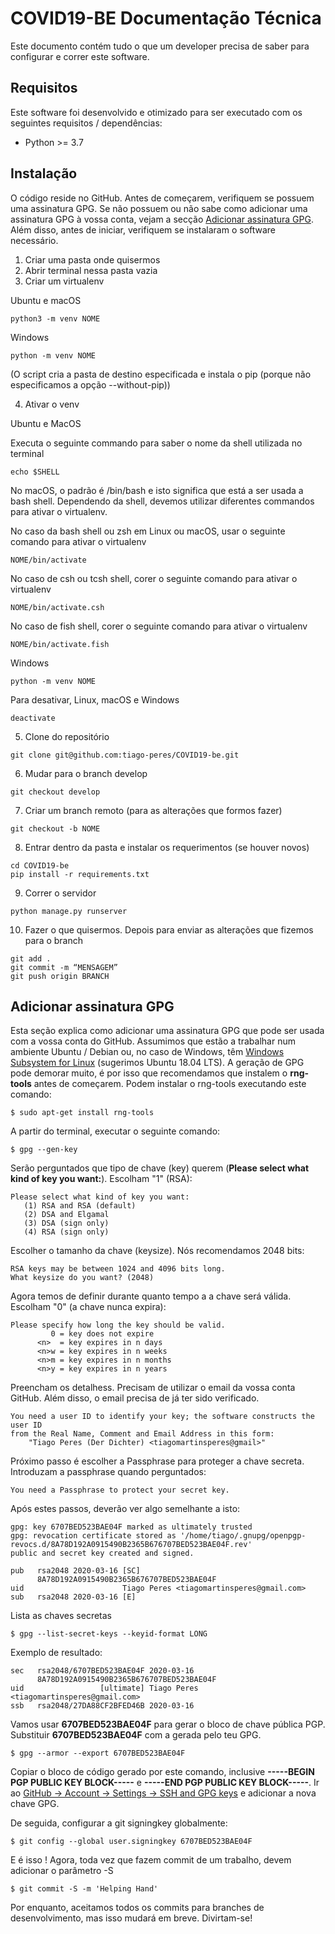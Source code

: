 # COVID19-BE Documentação Técnica

Este documento contém tudo o que um developer precisa de saber para configurar e correr este software.

## Requisitos

Este software foi desenvolvido e otimizado para ser executado com os seguintes requisitos / dependências:

* Python >= 3.7

## Instalação

O código reside no GitHub. Antes de começarem, verifiquem se possuem uma assinatura GPG. Se não possuem ou não sabe como adicionar uma assinatura GPG à vossa conta, vejam a secção [Adicionar assinatura GPG](#adicionar-assinatura-gpg). Além disso, antes de iniciar, verifiquem se instalaram o software necessário.

1. Criar uma pasta onde quisermos
2. Abrir terminal nessa pasta vazia
3. Criar um virtualenv

Ubuntu e macOS

    python3 -m venv NOME

Windows


    python -m venv NOME

(O script cria a pasta de destino especificada e instala o pip (porque não especificamos a opção --without-pip))

4. Ativar o venv

Ubuntu e MacOS

Executa o seguinte commando para saber o nome da shell utilizada no terminal
    
    echo $SHELL

No macOS, o padrão é /bin/bash e isto significa que está a ser usada a bash shell. Dependendo da shell, devemos utilizar diferentes commandos para ativar o virtualenv.

No caso da bash shell ou zsh em Linux ou macOS, usar o seguinte comando para ativar o virtualenv

    NOME/bin/activate

No caso de csh ou tcsh shell, corer o seguinte comando para ativar o virtualenv
    
    NOME/bin/activate.csh

No caso de fish shell, corer o seguinte comando para ativar o virtualenv
    
    NOME/bin/activate.fish

Windows
    
    python -m venv NOME

Para desativar, Linux, macOS e Windows

    deactivate


5.	Clone do repositório
   
  ````
  git clone git@github.com:tiago-peres/COVID19-be.git
  ````
    
6.	Mudar para o branch develop
  
  ````
  git checkout develop
  ````
    
7.	Criar um branch remoto (para as alterações que formos fazer)
  
  ````
  git checkout -b NOME
  ````
    
8.	Entrar dentro da pasta e instalar os requerimentos (se houver novos) 

   ````
   cd COVID19-be
   pip install -r requirements.txt 
   ````
    
9.	Correr o servidor

   ````
   python manage.py runserver 
   ````


10. Fazer o que quisermos. Depois para enviar as alterações que fizemos para o branch
   
   ````
   git add .
   git commit -m “MENSAGEM”
   git push origin BRANCH
   ````

## Adicionar assinatura GPG

Esta seção explica como adicionar uma assinatura GPG que pode ser usada com a vossa conta do GitHub. Assumimos que estão a trabalhar num ambiente Ubuntu / Debian ou, no caso de Windows, têm [Windows Subsystem for Linux](https://docs.microsoft.com/en-us/windows/wsl/install-win10) (sugerimos Ubuntu 18.04 LTS). A geração de GPG pode demorar muito, é por isso que recomendamos que instalem o **rng-tools** antes de começarem. Podem instalar o rng-tools executando este comando:

```commandline
$ sudo apt-get install rng-tools
```

A partir do terminal, executar o seguinte comando:

```commandline
$ gpg --gen-key
```

Serão perguntados que tipo de chave (key) querem (**Please select what kind of key you want:**). Escolham "1" (RSA):

```commandline
Please select what kind of key you want:
   (1) RSA and RSA (default)
   (2) DSA and Elgamal
   (3) DSA (sign only)
   (4) RSA (sign only)
```

Escolher o tamanho da chave (keysize). Nós recomendamos 2048 bits:

```commandline
RSA keys may be between 1024 and 4096 bits long.
What keysize do you want? (2048)
```

Agora temos de definir durante quanto tempo a a chave será válida. Escolham "0" (a chave nunca expira):

```commandline
Please specify how long the key should be valid.
         0 = key does not expire
      <n>  = key expires in n days
      <n>w = key expires in n weeks
      <n>m = key expires in n months
      <n>y = key expires in n years
```

Preencham os detalhess. Precisam de utilizar o email da vossa conta GitHub. Além disso, o email precisa de já ter sido verificado.

```commandline
You need a user ID to identify your key; the software constructs the user ID
from the Real Name, Comment and Email Address in this form:
    "Tiago Peres (Der Dichter) <tiagomartinsperes@gmail>"
```

Próximo passo é escolher a Passphrase para proteger a chave secreta. Introduzam a passphrase quando perguntados:

```commandline
You need a Passphrase to protect your secret key.
```

Após estes passos, deverão ver algo semelhante a isto:

```commandline
gpg: key 6707BED523BAE04F marked as ultimately trusted
gpg: revocation certificate stored as '/home/tiago/.gnupg/openpgp-revocs.d/8A78D192A0915490B2365B676707BED523BAE04F.rev'
public and secret key created and signed.

pub   rsa2048 2020-03-16 [SC]
      8A78D192A0915490B2365B676707BED523BAE04F
uid                      Tiago Peres <tiagomartinsperes@gmail.com>
sub   rsa2048 2020-03-16 [E]
```

Lista as chaves secretas

```commandline
$ gpg --list-secret-keys --keyid-format LONG
```

Exemplo de resultado:

```commandline
sec   rsa2048/6707BED523BAE04F 2020-03-16
      8A78D192A0915490B2365B676707BED523BAE04F
uid                 [ultimate] Tiago Peres <tiagomartinsperes@gmail.com>
ssb   rsa2048/27DA88CF2BFED46B 2020-03-16
```

Vamos usar **6707BED523BAE04F** para gerar o bloco de chave pública PGP. Substituir **6707BED523BAE04F** com a gerada pelo teu GPG. 

```commandline
$ gpg --armor --export 6707BED523BAE04F
```

Copiar o bloco de código gerado por este comando, inclusive **-----BEGIN PGP PUBLIC KEY BLOCK-----** e 
**-----END PGP PUBLIC KEY BLOCK-----**. Ir ao [GitHub -> Account -> Settings -> SSH and GPG keys](https://github.com/settings/keys) 
e adicionar a nova chave GPG.

De seguida, configurar a git signingkey globalmente:

```commandline
$ git config --global user.signingkey 6707BED523BAE04F
```

E é isso ! Agora, toda vez que fazem commit de um trabalho, devem adicionar o parâmetro -S

```commandline
$ git commit -S -m 'Helping Hand'
```

Por enquanto, aceitamos todos os commits para branches de desenvolvimento, mas isso mudará em breve. Divirtam-se!
